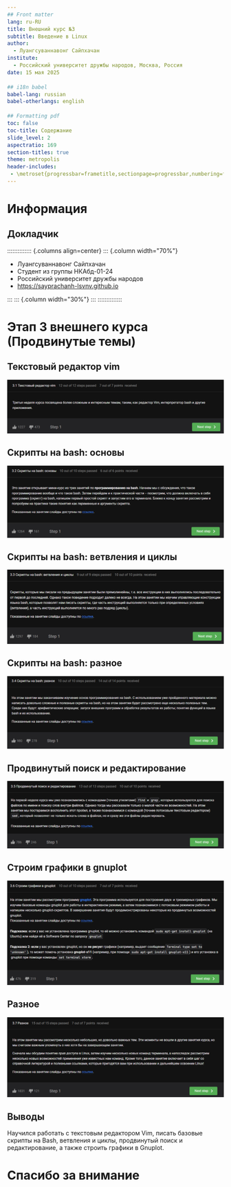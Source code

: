 ```yaml
---
## Front matter
lang: ru-RU
title: Внешний курс №3
subtitle: Введение в Linux
author:
  - Луангсуваннавонг Сайпхачан
institute:
  - Российский университет дружбы народов, Москва, Россия
date: 15 мая 2025

## i18n babel
babel-lang: russian
babel-otherlangs: english

## Formatting pdf
toc: false
toc-title: Содержание
slide_level: 2
aspectratio: 169
section-titles: true
theme: metropolis
header-includes:
 - \metroset{progressbar=frametitle,sectionpage=progressbar,numbering=fraction}
---
```


# Информация

## Докладчик

:::::::::::::: {.columns align=center}
::: {.column width="70%"}

  * Луангсуваннавонг Сайпхачан
  * Студент из группы НКАбд-01-24
  * Российский университет дружбы народов
  * <https://sayprachanh-lsvnv.github.io>

:::
::: {.column width="30%"}
:::
::::::::::::::

# Этап 3 внешнего курса (Продвинутые темы)

## Текстовый редактор vim

![3.1](image/pic/1.png)

## Скрипты на bash: основы

![3.2](image/pic/2.png)

## Скрипты на bash: ветвления и циклы

![3.3](image/pic/3.png)

## Скрипты на bash: разное

![3.4](image/pic/4.png)

## Продвинутый поиск и редактирование

![3.5](image/pic/5.png)

## Строим графики в gnuplot

![3.6](image/pic/6.png)

## Разное

![3.7](image/pic/7.png)

## Выводы

Научился работать с текстовым редактором Vim, писать базовые скрипты на Bash, ветвления и циклы,
продвинутый поиск и редактирование, а также строить графики в Gnuplot.

# Спасибо за внимание
